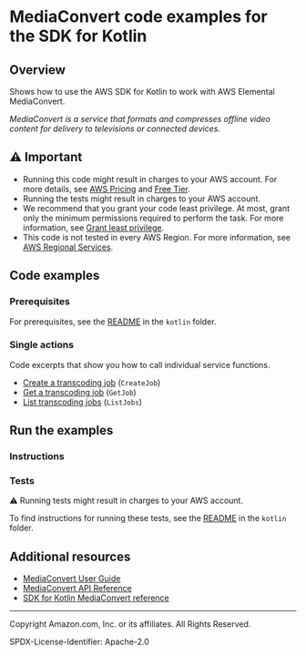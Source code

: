 # MediaConvert code examples for the SDK for Kotlin

## Overview

Shows how to use the AWS SDK for Kotlin to work with AWS Elemental MediaConvert.

<!--custom.overview.start-->
<!--custom.overview.end-->

_MediaConvert is a service that formats and compresses offline video content for delivery to televisions or connected devices._

## ⚠ Important

* Running this code might result in charges to your AWS account. For more details, see [AWS Pricing](https://aws.amazon.com/pricing/) and [Free Tier](https://aws.amazon.com/free/).
* Running the tests might result in charges to your AWS account.
* We recommend that you grant your code least privilege. At most, grant only the minimum permissions required to perform the task. For more information, see [Grant least privilege](https://docs.aws.amazon.com/IAM/latest/UserGuide/best-practices.html#grant-least-privilege).
* This code is not tested in every AWS Region. For more information, see [AWS Regional Services](https://aws.amazon.com/about-aws/global-infrastructure/regional-product-services).

<!--custom.important.start-->
<!--custom.important.end-->

## Code examples

### Prerequisites

For prerequisites, see the [README](../../README.md#Prerequisites) in the `kotlin` folder.


<!--custom.prerequisites.start-->
<!--custom.prerequisites.end-->

### Single actions

Code excerpts that show you how to call individual service functions.

- [Create a transcoding job](src/main/kotlin/com/kotlin/mediaconvert/CreateJob.kt#L137) (`CreateJob`)
- [Get a transcoding job](src/main/kotlin/com/kotlin/mediaconvert/GetJob.kt#L41) (`GetJob`)
- [List transcoding jobs](src/main/kotlin/com/kotlin/mediaconvert/ListJobs.kt#L28) (`ListJobs`)


<!--custom.examples.start-->
<!--custom.examples.end-->

## Run the examples

### Instructions


<!--custom.instructions.start-->
<!--custom.instructions.end-->



### Tests

⚠ Running tests might result in charges to your AWS account.


To find instructions for running these tests, see the [README](../../README.md#Tests)
in the `kotlin` folder.



<!--custom.tests.start-->
<!--custom.tests.end-->

## Additional resources

- [MediaConvert User Guide](https://docs.aws.amazon.com/mediaconvert/latest/ug/what-is.html)
- [MediaConvert API Reference](https://docs.aws.amazon.com/mediaconvert/latest/apireference/custom-endpoints.html)
- [SDK for Kotlin MediaConvert reference](https://sdk.amazonaws.com/kotlin/api/latest/mediaconvert/index.html)

<!--custom.resources.start-->
<!--custom.resources.end-->

---

Copyright Amazon.com, Inc. or its affiliates. All Rights Reserved.

SPDX-License-Identifier: Apache-2.0